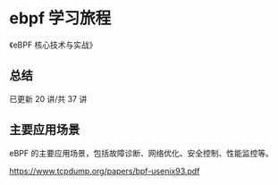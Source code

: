 # ebpf 学习旅程

《eBPF 核心技术与实战》

## 总结

已更新 20 讲/共 37 讲

## 主要应用场景

eBPF 的主要应用场景，包括故障诊断、网络优化、安全控制、性能监控等。

https://www.tcpdump.org/papers/bpf-usenix93.pdf

